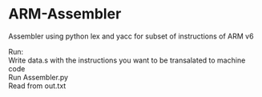 # ARM-Assembler

Assembler using python lex and yacc for subset of instructions of ARM v6

Run:  
Write data.s with the instructions you want to be transalated to machine code  
Run Assembler.py  
Read from out.txt  
